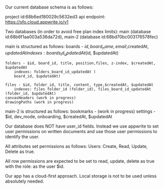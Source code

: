 Our current database schema is as follows:

project id:68b6ed180029c5632ed3
api endpoint: https://sfo.cloud.appwrite.io/v1

Two databases (in order to avoid free plan index limits): main (database id:68b6f1aa003a536da72d), main-2 (database id:68bd70bc003176578fec)

main is structured as follows:
    boards - $id, board_name, email,$createdAt, $updatedAt
        indexes: boards_id_updatedAt ($id, $updatedAt)

    folders - $id, board_id, title, position,files, z-index, $createdAt, $updatedAt
        indexes: folders_board_id_updatedAt (
        board_id, $updatedAt)

    files - $id, folder_id, title, content, type,$createdAt, $updatedAt
        indexes: files_folder_id (folder_id), files_board_id_updatedAt (folder_id, $updatedAt)
    canvasHeaders (work in progress)
    drawingPaths (work in progress)

main-2 is structured as follows:
    bookmarks - (work in progress)
    settings - $id, dev_mode, onboarding, $createdAt, $updatedAt

Our database does NOT have user_id fields. Instead we use appwrite to set user permissions on written documents and use those user permissions to identify the user.

All attributes set permissions as follows: Users: Create, Read, Update, Delete as true.

All row permissions are expected to be set to read, update, delete as true with the role: as the user $id.

Our app has a cloud-first approach. Local storage is not to be used unless absolutely needed.

